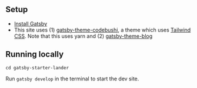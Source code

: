## Setup

- [Install Gatsby](https://www.gatsbyjs.org/tutorial/part-zero/)
- This site uses (1) [gatsby-theme-codebushi](https://github.com/codebushi/gatsby-theme-codebushi), a theme which uses [Tailwind CSS](https://tailwindcss.com/).
Note that this uses yarn and (2) [gatsby-theme-blog](https://github.com/gatsbyjs/gatsby/tree/master/packages/gatsby-theme-blog)


## Running locally
`cd gatsby-starter-lander`

Run `gatsby develop` in the terminal to start the dev site.
